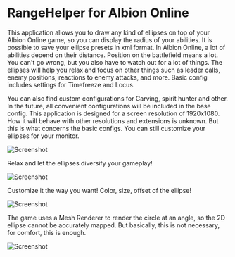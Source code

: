 # RangeHelper for Albion Online
 This application allows you to draw any kind of ellipses on top of your Albion Online game, so you can display the radius of your abilities. 
 It is possible to save your ellipse presets in xml format. In Albion Online, a lot of abilities depend on their distance. Position on the battlefield means a lot. 
 You can't go wrong, but you also have to watch out for a lot of things. The ellipses will help you relax and focus on other things such as leader calls, 
 enemy positions, reactions to enemy attacks, and more.
 Basic config includes settings for Timefreeze and Locus.

You can also find custom configurations for Carving, spirit hunter and other. In the future, all convenient configurations will be included in the base config.
This application is designed for a screen resolution of 1920x1080. How it will behave with other resolutions and extensions is unknown. But this is what concerns the basic configs. 
You can still customize your ellipses for your monitor.
 
 ![Screenshot](https://user-images.githubusercontent.com/34366687/232259697-be72e807-b047-48eb-b77c-c3887f36b135.png)
 
Relax and let the ellipses diversify your gameplay!
 
![Screenshot](https://user-images.githubusercontent.com/34366687/232259930-eb1d5d11-a823-4096-9cb2-f0926ce1e449.png)

Customize it the way you want! Color, size, offset of the ellipse!

![Screenshot](https://user-images.githubusercontent.com/34366687/232259916-db1ea053-22a6-408d-ae02-2b86e7a66914.png)

The game uses a Mesh Renderer to render the circle at an angle, so the 2D ellipse cannot be accurately mapped. But basically, this is not necessary, for comfort, this is enough.

![Screenshot](https://user-images.githubusercontent.com/34366687/232259899-6a1956b8-4d18-429b-a8da-7968399c6f97.png)
